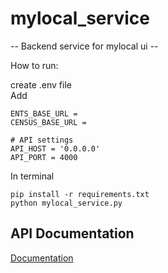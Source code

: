 # mylocal_service
-- Backend service for mylocal ui --

How to run:

create .env file\
Add

    ENTS_BASE_URL =
    CENSUS_BASE_URL =

    # API settings
    API_HOST = '0.0.0.0'
    API_PORT = 4000

In terminal

    pip install -r requirements.txt
    python mylocal_service.py


## API Documentation

[Documentation](https://app.swaggerhub.com/apis-docs/LAKINDUOSHADHA98_1/mylocal-service_backend_for_mylocal/1.0.0)
